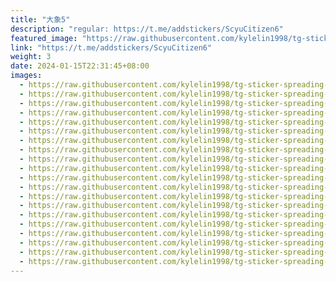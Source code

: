 ```yaml
---
title: "大象5"
description: "regular: https://t.me/addstickers/ScyuCitizen6"
featured_image: "https://raw.githubusercontent.com/kylelin1998/tg-sticker-spreading-worldwide-images/main/img/4781d80f-1893-4e30-a87f-bc3c6a95ac45.jpg"
link: "https://t.me/addstickers/ScyuCitizen6"
weight: 3
date: 2024-01-15T22:31:45+08:00
images:
  - https://raw.githubusercontent.com/kylelin1998/tg-sticker-spreading-worldwide-images/main/img/4781d80f-1893-4e30-a87f-bc3c6a95ac45.jpg
  - https://raw.githubusercontent.com/kylelin1998/tg-sticker-spreading-worldwide-images/main/img/c5ec3a2e-f861-4434-a668-9c3a88fe3b5f.jpg
  - https://raw.githubusercontent.com/kylelin1998/tg-sticker-spreading-worldwide-images/main/img/225de1c3-81b8-459e-8125-927c7362d8d9.jpg
  - https://raw.githubusercontent.com/kylelin1998/tg-sticker-spreading-worldwide-images/main/img/eb63bb72-f4a1-4fed-beac-8fbc354eb4db.jpg
  - https://raw.githubusercontent.com/kylelin1998/tg-sticker-spreading-worldwide-images/main/img/7e7d3a3f-38e0-4ac4-bc43-6f413897fcb3.jpg
  - https://raw.githubusercontent.com/kylelin1998/tg-sticker-spreading-worldwide-images/main/img/78e33b59-a82d-4f37-8a8c-eb7d1c4a3266.jpg
  - https://raw.githubusercontent.com/kylelin1998/tg-sticker-spreading-worldwide-images/main/img/c20aa3a8-9c02-4763-97ae-e6e9aaf9fd30.jpg
  - https://raw.githubusercontent.com/kylelin1998/tg-sticker-spreading-worldwide-images/main/img/fd89c6f1-fd8a-4728-842a-a39f644d222c.jpg
  - https://raw.githubusercontent.com/kylelin1998/tg-sticker-spreading-worldwide-images/main/img/5e58b26e-2dae-4578-9f92-b9baa4fd6b1c.jpg
  - https://raw.githubusercontent.com/kylelin1998/tg-sticker-spreading-worldwide-images/main/img/1bf2634e-0046-42e2-8ed4-7119ff76838b.jpg
  - https://raw.githubusercontent.com/kylelin1998/tg-sticker-spreading-worldwide-images/main/img/8321c8ea-084f-4473-a646-fb744b75671d.jpg
  - https://raw.githubusercontent.com/kylelin1998/tg-sticker-spreading-worldwide-images/main/img/81e580ca-2644-4cd8-859f-674b3395e116.jpg
  - https://raw.githubusercontent.com/kylelin1998/tg-sticker-spreading-worldwide-images/main/img/0b990099-d03f-48b6-9fc9-a101cf9146c5.jpg
  - https://raw.githubusercontent.com/kylelin1998/tg-sticker-spreading-worldwide-images/main/img/2a42f942-99e6-48ff-bff5-26b52c123b38.jpg
  - https://raw.githubusercontent.com/kylelin1998/tg-sticker-spreading-worldwide-images/main/img/d4904b00-8b76-4c4e-8e70-e37fe7f86d89.jpg
  - https://raw.githubusercontent.com/kylelin1998/tg-sticker-spreading-worldwide-images/main/img/6aa4f5e7-b747-4eea-bbbe-8b12ee0cd496.jpg
  - https://raw.githubusercontent.com/kylelin1998/tg-sticker-spreading-worldwide-images/main/img/43fda4b6-e4c0-413f-90a1-c5572871ef98.jpg
  - https://raw.githubusercontent.com/kylelin1998/tg-sticker-spreading-worldwide-images/main/img/b1744b25-5b63-4d3b-ba69-1f9166219dc2.jpg
  - https://raw.githubusercontent.com/kylelin1998/tg-sticker-spreading-worldwide-images/main/img/621e4237-bb22-47d4-8fa0-0805b60af683.jpg
  - https://raw.githubusercontent.com/kylelin1998/tg-sticker-spreading-worldwide-images/main/img/d9868649-89d8-4a6a-8158-f799952faac9.jpg
---
```

